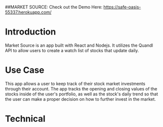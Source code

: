 ##MARKET SOURCE:
Check out the Demo Here: https://safe-oasis-55337.herokuapp.com/

Introduction
=============
Market Source is an app built with React and Nodejs. It utilizes the Quandl API to allow users to create a watch list of stocks
that update daily.

Use Case
=============
This app allows a user to keep track of their stock market investments through their account. The app tracks the opening and
closing values of the stocks inside of the user's portfolio, as well as the stock's daily trend so that the user can make a
proper decision on how to further invest in the market.

Technical
=============